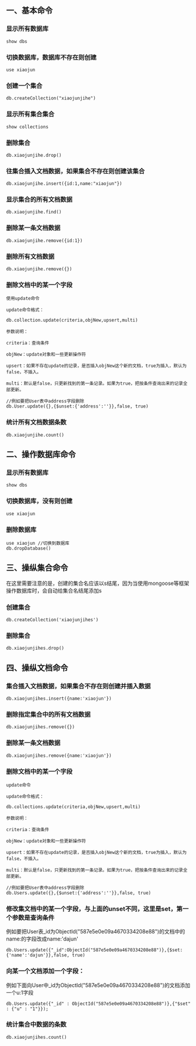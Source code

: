 ## 一、基本命令
### 显示所有数据库

```
show dbs
```

### 切换数据库，数据库不存在则创建

```
use xiaojun
```

### 创建一个集合

```
db.createCollection("xiaojunjihe")
```

### 显示所有集合集合

```
show collections
```

### 删除集合

```
db.xiaojunjihe.drop()
```

### 往集合插入文档数据，如果集合不存在则创建该集合

```
db.xiaojunjihe.insert({id:1,name:"xiaojun"})
```

### 显示集合的所有文档数据

```
db.xiaojunjihe.find()
```

### 删除某一条文档数据

```
db.xiaojunjihe.remove({id:1})
```

### 删除所有文档数据

```
db.xiaojunjihe.remove({})
```

### 删除文档中的某一个字段
```
使用update命令

update命令格式：

db.collection.update(criteria,objNew,upsert,multi)

参数说明：

criteria：查询条件

objNew：update对象和一些更新操作符

upsert：如果不存在update的记录，是否插入objNew这个新的文档，true为插入，默认为false，不插入。

multi：默认是false，只更新找到的第一条记录。如果为true，把按条件查询出来的记录全部更新。

//例如要把User表中address字段删除
db.User.update({},{$unset:{'address':''}},false, true)

```


### 统计所有文档数据条数

```
db.xiaojunjihe.count()
```

## 二、操作数据库命令
### 显示所有数据库
```
show dbs
```

### 切换数据库，没有则创建
```
use xiaojun
```

### 删除数据库
```
use xiaojun //切换到数据库
db.dropDatabase()
```

## 三、操纵集合命令
在这里需要注意的是，创建的集合名应该以s结尾，因为当使用mongoose等框架操作数据库时，会自动给集合名结尾添加s

### 创建集合
```
db.createCollection('xiaojunjihes')
```

### 删除集合
```
db.xiaojunjihes.drop()
```

## 四、操纵文档命令

### 集合插入文档数据，如果集合不存在则创建并插入数据
```
db.xiaojunjihes.insert({name:'xiaojun'})

```

### 删除指定集合中的所有文档数据
```
db.xiaojunjihes.remove({})

```

### 删除某一条文档数据
```
db.xiaojunjihes.remove({name:'xiaojun'})
```

### 删除文档中的某一个字段
```
update命令

update命令格式：

db.collections.update(criteria,objNew,upsert,multi)

参数说明：

criteria：查询条件

objNew：update对象和一些更新操作符

upsert：如果不存在update的记录，是否插入objNew这个新的文档，true为插入，默认为false，不插入。

multi：默认是false，只更新找到的第一条记录。如果为true，把按条件查询出来的记录全部更新。

//例如要把User表中address字段删除
db.Users.update({},{$unset:{'address':''}},false, true)
```

### 修改集文档中的某一个字段，与上面的unset不同，这里是set，第一个参数是查询条件
例如要把User表_id为ObjectId("587e5e0e09a4670334208e88")的文档中的name:的字段改成name:'dajun'
```
db.Users.update({"_id":ObjectId("587e5e0e09a4670334208e88")},{$set:{'name':'dajun'}},false, true)
```

### 向某一个文档添加一个字段：
例如下面向User中_id为ObjectId("587e5e0e09a4670334208e88")的文档添加一个u:1字段
```
db.Users.update({"_id" : ObjectId("587e5e0e09a4670334208e88")},{"$set" : {"u" : "1"}});

```

### 统计集合中数据的条数
```
db.xiaojunjihes.count()
```

